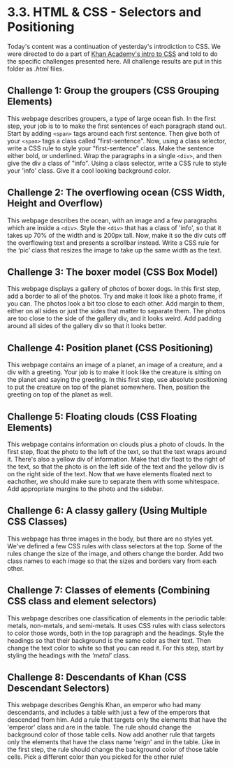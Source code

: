 # 3.3. HTML & CSS - Selectors and Positioning
Today's content was a continuation of yesterday's introdiction to CSS. We were directed to do a part of [Khan Academy's intro to CSS](https://pt.khanacademy.org/computing/computer-programming/html-css/intro-to-css/pt/css-basics) and told to do the specific challenges presented here. All challenge results are put in this folder as _.html_ files.

## Challenge 1: Group the groupers (CSS Grouping Elements)

This webpage describes groupers, a type of large ocean fish. In the first step, your job is to to make the first sentences of each paragraph stand out. Start by adding `<span>` tags around each first sentence. Then give both of your `<span>` tags a class called "first-sentence". 
Now, using a class selector, write a CSS rule to style your "first-sentence" class. Make the sentence either bold, or underlined.
Wrap the paragraphs in a single `<div>`, and then give the div a class of "info".
Using a class selector, write a CSS rule to style your 'info' class. Give it a cool looking background color.

## Challenge 2: The overflowing ocean (CSS Width, Height and Overflow)

This webpage describes the ocean, with an image and a few paragraphs which are inside a `<div>`. Style the `<div>` that has a class of 'info', so that it takes up 70% of the width and is 200px tall. Now, make it so the div cuts off the overflowing text and presents a scrollbar instead. Write a CSS rule for the ‘pic’ class that resizes the image to take up the same width as the text.


## Challenge 3: The boxer model (CSS Box Model)

This webpage displays a gallery of photos of boxer dogs. In this first step, add a border to all of the photos. Try and make it look like a photo frame, if you can. The photos look a bit too close to each other. Add margin to them, either on all sides or just the sides that matter to separate them. The photos are too close to the side of the gallery div, and it looks weird. Add padding around all sides of the gallery div so that it looks better.

## Challenge 4: Position planet (CSS Positioning)

This webpage contains an image of a planet, an image of a creature, and a div with a greeting. Your job is to make it look like the creature is sitting on the planet and saying the greeting. In this first step, use absolute positioning to put the creature on top of the planet somewhere. Then, position the greeting on top of the planet as well.

## Challenge 5: Floating clouds (CSS Floating Elements)

This webpage contains information on clouds plus a photo of clouds. In the first step, float the photo to the left of the text, so that the text wraps around it. There's also a yellow div of information. Make that div float to the right of the text, so that the photo is on the left side of the text and the yellow div is on the right side of the text. Now that we have elements floated next to eachother, we should make sure to separate them with some whitespace. Add appropriate margins to the photo and the sidebar.

## Challenge 6: A classy gallery (Using Multiple CSS Classes)

This webpage has three images in the body, but there are no styles yet. We've defined a few CSS rules with class selectors at the top. Some of the rules change the size of the image, and others change the border. Add two class names to each image so that the sizes and borders vary from each other.

## Challenge 7: Classes of elements (Combining CSS class and element selectors)

This webpage describes one classification of elements in the periodic table: metals, non-metals, and semi-metals. It uses CSS rules with class selectors to color those words, both in the top paragraph and the headings. Style the headings so that their background is the same color as their text. Then change the text color to white so that you can read it. For this step, start by styling the headings with the *'metal'* class.

## Challenge 8: Descendants of Khan (CSS Descendant Selectors)

This webpage describes Genghis Khan, an emperor who had many descendants, and includes a table with just a few of the emperors that descended from him. Add a rule that targets only the elements that have the 'emperor' class and are in the table. The rule should change the background color of those table cells. Now add another rule that targets only the elements that have the class name 'reign' and in the table. Like in the first step, the rule should change the background color of those table cells. Pick a different color than you picked for the other rule!
